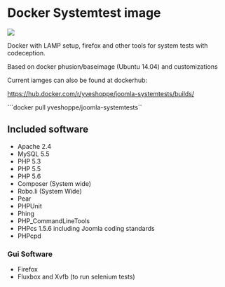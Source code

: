 # Docker Systemtest image
[![](https://badge.imagelayers.io/yveshoppe/joomla-systemtests:latest.svg)](https://imagelayers.io/?images=yveshoppe/joomla-systemtests:latest 'Get your own badge on imagelayers.io')

Docker with LAMP setup, firefox and other tools for system tests with codeception.

Based on docker phusion/baseimage (Ubuntu 14.04) and customizations

Current iamges can also be found at dockerhub:

https://hub.docker.com/r/yveshoppe/joomla-systemtests/builds/

```docker pull yveshoppe/joomla-systemtests``

## Included software

* Apache 2.4
* MySQL 5.5
* PHP 5.3
* PHP 5.5
* PHP 5.6
* Composer (System wide)
* Robo.li (System Wide)
* Pear
* PHPUnit
* Phing
* PHP_CommandLineTools
* PHPcs 1.5.6 including Joomla coding standards
* PHPcpd

### Gui Software

* Firefox
* Fluxbox and Xvfb (to run selenium tests)
